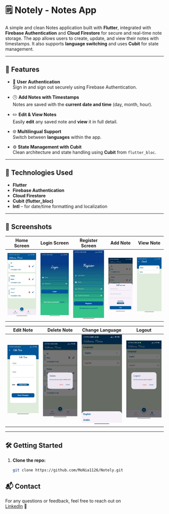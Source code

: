 # 🗒️ Notely - Notes App

A simple and clean Notes application built with **Flutter**, integrated with **Firebase
Authentication** and **Cloud Firestore** for secure and real-time note storage. The app allows users
to create, update, and view their notes with timestamps. It also supports **language switching** and
uses **Cubit** for state management.

---

## 🚀 Features

- 🔐 **User Authentication**  
  Sign in and sign out securely using Firebase Authentication.

- 🕒 **Add Notes with Timestamps**  
  Notes are saved with the **current date and time** (day, month, hour).

- ✏️ **Edit & View Notes**  
  Easily **edit** any saved note and **view** it in full detail.

- 🌐 **Multilingual Support**  
  Switch between **languages** within the app.

- ⚙️ **State Management with Cubit**  
  Clean architecture and state handling using **Cubit** from `flutter_bloc`.

---

## 🧰 Technologies Used

- **Flutter**
- **Firebase Authentication**
- **Cloud Firestore**
- **Cubit (flutter_bloc)**
- **Intl** – for date/time formatting and localization

---

## 📸 Screenshots

| Home Screen                            | Login Screen                             | Register Screen                              | Add Note                           | View Note                            |
|----------------------------------------|------------------------------------------|----------------------------------------------|------------------------------------|--------------------------------------|
| ![Home Screen](assets/images/home.jpg) | ![Login Screen](assets/images/login.jpg) | ![Register Screen](assets/images/signup.jpg) | ![Add Note](assets/images/add.jpg) | ![View Note](assets/images/view.jpg) |

| Edit Note                            | Delete Note                              | Change Language                                  | Logout                              |
|--------------------------------------|------------------------------------------|--------------------------------------------------|-------------------------------------|
| ![Edit Note](assets/images/edit.jpg) | ![Delete Note](assets/images/delete.jpg) | ![Change Language](assets/images/change_lan.jpg) | ![Logout](assets/images/logout.jpg) |
---

## 🛠️ Getting Started

1. **Clone the repo:**
   ```bash
   git clone https://github.com/MoNia1126/Notely.git

## 📬 Contact

For any questions or feedback, feel free to reach out on  
[LinkedIn](https://www.linkedin.com/in/moniamohamed/) 💬

